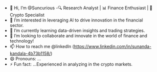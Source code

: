 - 👋 Hi, I’m @Suncurious
-🔍 Research Analyst | 📊 Finance Enthusiast | 🤖 Crypto Specialist
- 👀 I’m interested in leveraging AI to drive innovation in the financial sector.
- 🌱 I’m currently learning data-driven insights and trading strategies.
- 💞️ I’m looking to collaborate and innovate in the world of finance and technology!
- 📫 How to reach me @linkedIn (https://www.linkedin.com/in/sunanda-kandala-4b73b1158/)
- 😄 Pronouns: ...
- ⚡ Fun fact: ...Experienced in analyzing in the crypto markets.

<!---
Suncurious/Suncurious is a ✨ special ✨ repository because its `README.md` (this file) appears on your GitHub profile.
You can click the Preview link to take a look at your changes.
--->
